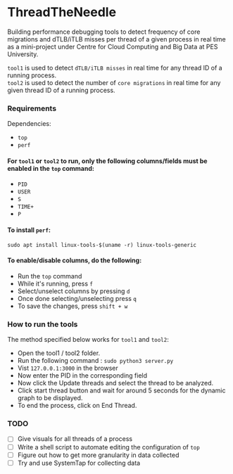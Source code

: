 # ThreadTheNeedle
Building performance debugging tools to detect frequency of core migrations and dTLB/iTLB misses per thread of a given process in real time as a mini-project under Centre for Cloud Computing and Big Data at PES University.  
 
`tool1` is used to detect `dTLB/iTLB misses` in real time for any thread ID of a running process.  
`tool2` is used to detect the number of `core migrations` in real time for any given thread ID of a running process. 

### Requirements
Dependencies:  
* `top`
* `perf`  

#### For `tool1` or `tool2` to run, only the following columns/fields must be enabled in the `top` command: 
* `PID` 
* `USER` 
* `S` 
* `TIME+` 
* `P`

#### To install `perf`:   
`sudo apt install linux-tools-$(uname -r) linux-tools-generic`  



#### To enable/disable columns, do the following:
* Run the `top` command
* While it's running, press `f`
* Select/unselect columns by pressing `d`
* Once done selecting/unselecting press `q`
* To save the changes, press `shift + w`

### How to run the tools  
The method specified below works for `tool1` and `tool2`:     
* Open the tool1 / tool2 folder.     
* Run the following command : `sudo python3 server.py`    
*  Vist `127.0.0.1:3000` in the browser    
* Now enter the PID in the corresponding field     
* Now click the Update threads and select the thread to be analyzed.    
* Click start thread button and wait for around 5 seconds for the dynamic graph to be displayed.    
* To end the process, click on End Thread.     
     
### TODO   
- [ ] Give visuals for all threads of a process  
- [ ] Write a shell script to automate editing the configuration of `top`
- [ ] Figure out how to get more granularity in data collected
- [ ] Try and use SystemTap for collecting data
